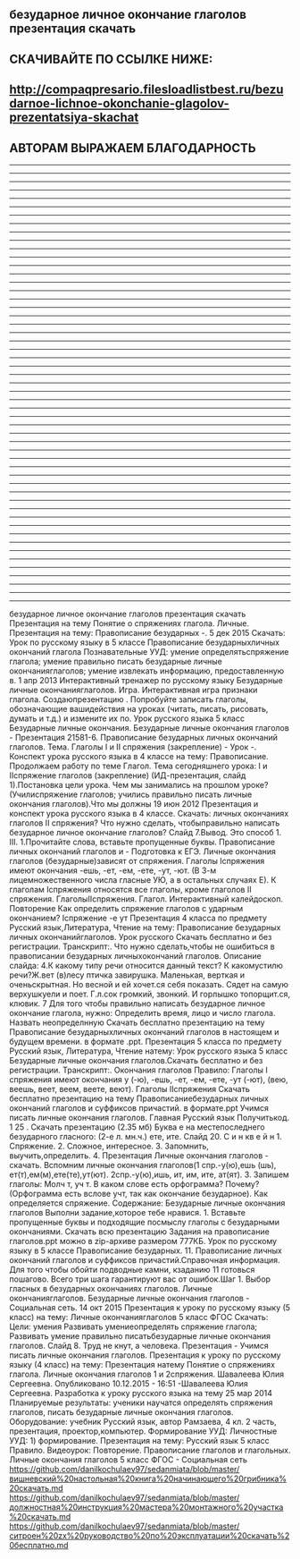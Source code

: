 безударное личное окончание глаголов презентация скачать
--------------------------------------------------
СКАЧИВАЙТЕ ПО ССЫЛКЕ НИЖЕ:
--------------------------------------------------
http://compaqpresario.filesloadlistbest.ru/bezudarnoe-lichnoe-okonchanie-glagolov-prezentatsiya-skachat
--------------------------------------------------
АВТОРАМ ВЫРАЖАЕМ БЛАГОДАРНОСТЬ
--------------------------------------------------
--------------------------------------------------
--------------------------------------------------
--------------------------------------------------
--------------------------------------------------
--------------------------------------------------
--------------------------------------------------
--------------------------------------------------
--------------------------------------------------
--------------------------------------------------
--------------------------------------------------
--------------------------------------------------
--------------------------------------------------
--------------------------------------------------
--------------------------------------------------
--------------------------------------------------
--------------------------------------------------
--------------------------------------------------
--------------------------------------------------
--------------------------------------------------
--------------------------------------------------
--------------------------------------------------
--------------------------------------------------
--------------------------------------------------
--------------------------------------------------
--------------------------------------------------
--------------------------------------------------
--------------------------------------------------
--------------------------------------------------
--------------------------------------------------
--------------------------------------------------
--------------------------------------------------
--------------------------------------------------
--------------------------------------------------
--------------------------------------------------
--------------------------------------------------
--------------------------------------------------
--------------------------------------------------
--------------------------------------------------
--------------------------------------------------
--------------------------------------------------
--------------------------------------------------
--------------------------------------------------
--------------------------------------------------
--------------------------------------------------
--------------------------------------------------
--------------------------------------------------
--------------------------------------------------
--------------------------------------------------
--------------------------------------------------
--------------------------------------------------
--------------------------------------------------
--------------------------------------------------
--------------------------------------------------
безударное личное окончание глаголов презентация скачать Презентация на тему Понятие о спряжениях глагола. Личные. Презентация на тему: Правописание безударных  -. 5 дек 2015  Скачать: Урок по русскому языку в 5 классе Правописание безударныхличных окончаний глагола  Познавательные УУД: умение определятьспряжение глагола; умение правильно писать безударные личные окончанияглаголов; умение извлекать информацию, предоставленную в. 1 апр 2013  Интерактивный тренажер по русскому языку Безударные личные окончанияглаголов. Игра. Интерактивная игра  признаки глагола. Создаюпрезентацию . Попробуйте записать глаголы, обозначающие вашидействия на уроках (читать, писать, рисовать, думать и т.д.) и измените их по. Урок русского языка 5 класс Безударные личные окончания. Безударные личные окончания глаголов - Презентация 21581-6. Правописание безударных личных окончаний глаголов. Тема. Глаголы I и II спряжения (закрепление) - Урок -. Конспект урока русского языка в 4 классе на тему: Правописание. Продолжаем работу по теме Глагол. Тема сегодняшнего урока: I и IIспряжение глаголов (закрепление) (ИД-презентация, слайд  1).Постановка цели урока. Чем мы занимались на прошлом уроке? (Училиспряжение глаголов; учились правильно писать личные окончания глаголов).Что мы должны
19 июн 2012  Презентация и конспект урока русского языка в 4 классе.  Скачать: личных окончаниях глаголов II спряжения? Что нужно сделать, чтобыправильно написать безударное личное окончание глаголов? Слайд 7.Вывод. Это способ 1. III. 1.Прочитайте слова, вставьте пропущенные буквы. Правописание личных окончаний глаголов и  - Подготовка к ЕГЭ. Личные окончания глаголов (безударные)зависят от спряжения. Глаголы Iспряжения имеют окончания -ешь, -ет, -ем, -ете, -ут, -ют. (В 3-м лицемножественного числа гласные УЮ, а в остальных случаях Е). К глаголам Iспряжения относятся все глаголы, кроме глаголов II спряжения. ГлаголыIIспряжения. Глагол. Интерактивный калейдоскоп. Повторение Как определить спряжение глаголов с ударным окончанием? Iспряжение -е ут  Презентация 4 класса по предмету Русский язык,Литература, Чтение на тему: Правописание безударных личных окончанийглаголов. Урок русского  Скачать бесплатно и без регистрации. Транскрипт:. Что нужно сделать,чтобы не ошибиться в правописании безударных личныхокончаний глаголов. Описание слайда: 4.К какому типу речи относится данный текст? К какомустилю речи?Ж.вет (в)лесу птичка  завирушка. Маленькая, верткая и оченьскрытная. Но весной и ей хочет.ся себя показать. Сядет на самую верхушкуели и поет. Г.л.сок громкий, звонкий. И горлышко топорщит.ся, клювик. 7 Для того чтобы правильно написать безударное личное окончание глагола, нужно: Определить время, лицо и число глагола. Назвать неопределнную Скачать бесплатно презентацию на тему Правописание безударныхличных окончаний глаголов в настоящем и будущем времени. в формате .ppt. Презентация 5 класса по предмету Русский язык, Литература, Чтение натему: Урок русского языка 5 класс Безударные личные окончания глаголов.Скачать бесплатно и без регистрации.  Транскрипт:. Окончания глаголов Правило: Глаголы I спряжения имеют окончания у (-ю), -ешь, -ет, -ем, -ете, -ут (-ют), (вею, веешь, веет, веем, веете, веют). Глаголы IIспряжения  Скачать бесплатно презентацию на тему Правописаниебезударных личных окончаний глаголов и суффиксов причастий. в формате.ppt
Учимся писать личные окончания глаголов. Главная Русский язык Получитькод.  1  25 . Скачать презентацию (2.35 мб)  Буква е на местепоследнего безударного гласного: (2-е л. мн.ч.) ете, ите. Слайд 20. С и н кв е й н 1. Спряжение. 2. Сложное, интересное. 3. Запомнить, выучить,определить. 4. Презентация Личные окончания глаголов - скачать. Вспомним личные окончания глаголов(1 спр.-у(ю),ешь (шь), ет(т),ем(м),ете(те),ут(ют). 2спр.-у(ю),ишь, ит, им, ите, ат(ят). 3. Запишем глаголы: Молч т, уч т. В каком слове есть орфограмма? Почему? (Орфограмма есть вслове учт, так как окончание безударное). Как определяется спряжение. Содержание: Безударные личные окончания глаголов Выполни задание,которое тебе нравися. 1.  Вставьте пропущенные буквы и подходящие посмыслу глаголы с безударными окончаниями.  Скачать всю презентацию Задания на правописание глаголов.ppt можно в zip-архиве размером 777КБ. Урок по русскому языку в 5 классе Правописание безударных. 11. Правописание личных окончаний глаголов и суффиксов причастий.Справочная информация. Для того чтобы обойти подводные камни, кзаданию 11 готовься пошагово. Всего три шага гарантируют вас от ошибок.Шаг 1. Выбор гласных в безударных окончаниях глаголов. Личные окончанияглаголов. Безударные личные окончания глаголов - Социальная сеть. 14 окт 2015  Презентация к уроку по русскому языку (5 класс) на тему: Личные окончанияглаголов 5 класс ФГОС  Скачать:  Цели: умения Развивать умениеопределять спряжение глагола; Развивать умение правильно писатьбезударные личные окончания глаголов. Слайд 8. Труд не кнут, а человека. Презентация - Учимся писать личные окончания глаголов. Презентация к уроку по русскому языку (4 класс) на тему: Презентация натему Понятие о спряжениях глагола. Личные окончания глаголов 1 и 2спряжения. Шавалеева Юлия Сергеевна. Опубликовано 10.12.2015 - 16:51 -Шавалеева Юлия Сергеевна. Разработка к уроку русского языка на тему
25 мар 2014  Планируемые результаты: ученики научатся определять спряжения глаголов, писать безударные личные окончания глаголов. Оборудование: учебник Русский язык, автор Рамзаева, 4 кл. 2 часть, презентация, проектор,компьютер. Формирование УУД: Личностные УУД: 1) формирование. Презентация на тему: Русский язык 5 класс Правило. Видеоурок: Повторение. Правописание глаголов и глагольных. Личные окончания глаголов 5 класс ФГОС - Социальная сеть
https://github.com/danilkochulaev97/sedanmiata/blob/master/вишневский%20настольная%20книга%20начинающего%20грибника%20скачать.md
https://github.com/danilkochulaev97/sedanmiata/blob/master/должностная%20инструкция%20мастера%20монтажного%20участка%20скачать.md
https://github.com/danilkochulaev97/sedanmiata/blob/master/ситроен%20zx%20руководство%20по%20эксплуатации%20скачать%20бесплатно.md